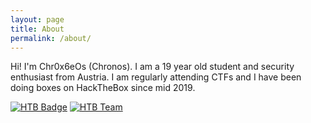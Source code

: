 ```yaml
---
layout: page
title: About
permalink: /about/
---
```


Hi!
I'm Chr0x6eOs (Chronos). I am a 19 year old student and security enthusiast from Austria. I am regularly attending CTFs and I have been doing boxes on HackTheBox since mid 2019.

[![HTB Badge][image]](https://www.hackthebox.eu/home/users/profile/134448) [![HTB Team][team]](https://www.hackthebox.eu/home/teams/profile/2538)

[image]: http://www.hackthebox.eu/badge/image/134448
[team]: https://www.hackthebox.eu/badge/team/image/2538
